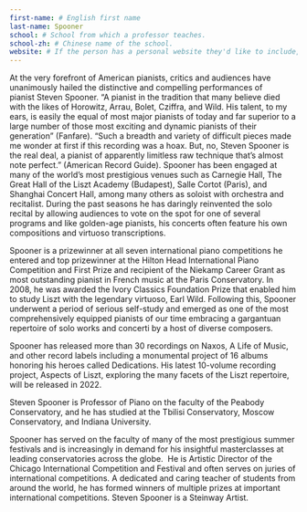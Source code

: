 ```yaml
---
first-name: # English first name
last-name: Spooner
school: # School from which a professor teaches.
school-zh: # Chinese name of the school.
website: # If the person has a personal website they'd like to include, include it here. Otherwise, remove this line.
---
```


At the very forefront of American pianists, critics and audiences have unanimously hailed the distinctive and compelling performances of pianist Steven Spooner. “A pianist in the tradition that many believe died with the likes of Horowitz, Arrau, Bolet, Cziffra, and Wild. His talent, to my ears, is easily the equal of most major pianists of today and far superior to a large number of those most exciting and dynamic pianists of their generation” (Fanfare). “Such a breadth and variety of difficult pieces made me wonder at first if this recording was a hoax. But, no, Steven Spooner is the real deal, a pianist of apparently limitless raw technique that’s almost note perfect.” (American Record Guide). Spooner has been engaged at many of the world’s most prestigious venues such as Carnegie Hall, The Great Hall of the Liszt Academy (Budapest), Salle Cortot (Paris), and Shanghai Concert Hall, among many others as soloist with orchestra and recitalist. During the past seasons he has daringly reinvented the solo recital by allowing audiences to vote on the spot for one of several programs and like golden-age pianists, his concerts often feature his own compositions and virtuoso transcriptions.

Spooner is a prizewinner at all seven international piano competitions he entered and top prizewinner at the Hilton Head International Piano Competition and First Prize and recipient of the Niekamp Career Grant as most outstanding pianist in French music at the Paris Conservatory. In 2008, he was awarded the Ivory Classics Foundation Prize that enabled him to study Liszt with the legendary virtuoso, Earl Wild. Following this, Spooner underwent a period of serious self-study and emerged as one of the most comprehensively equipped pianists of our time embracing a gargantuan repertoire of solo works and concerti by a host of diverse composers.

Spooner has released more than 30 recordings on Naxos, A Life of Music, and other record labels including a monumental project of 16 albums honoring his heroes called Dedications. His latest 10-volume recording project, Aspects of Liszt, exploring the many facets of the Liszt repertoire, will be released in 2022.

Steven Spooner is Professor of Piano on the faculty of the Peabody Conservatory, and he has studied at the Tbilisi Conservatory, Moscow Conservatory, and Indiana University.

Spooner has served on the faculty of many of the most prestigious summer festivals and is increasingly in demand for his insightful masterclasses at leading conservatories across the globe.  He is Artistic Director of the Chicago International Competition and Festival and often serves on juries of international competitions. A dedicated and caring teacher of students from around the world, he has formed winners of multiple prizes at important international competitions. Steven Spooner is a Steinway Artist.

